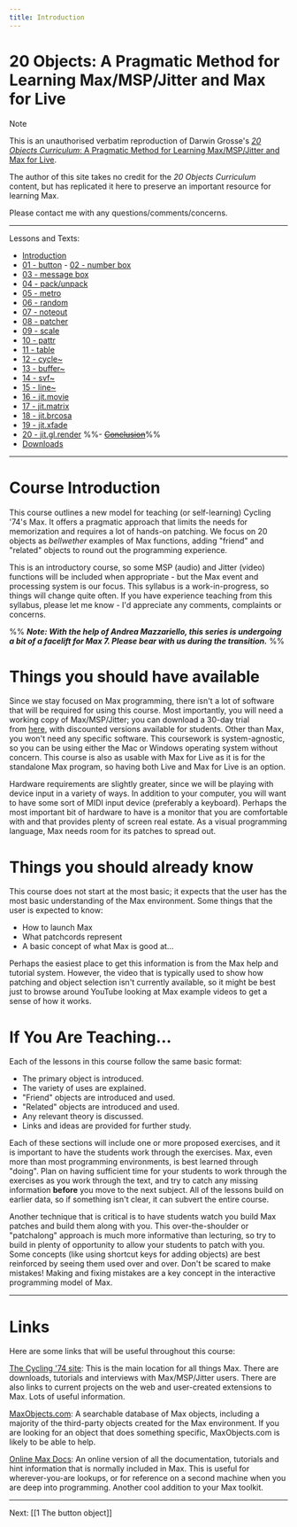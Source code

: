 ```yaml
---
title: Introduction
---
```


# 20 Objects: A Pragmatic Method for Learning Max/MSP/Jitter and Max for Live


> [!note]
> This is an unauthorised verbatim reproduction of Darwin Grosse's [*20 Objects Curriculum*: A Pragmatic Method for Learning Max/MSP/Jitter and Max for Live](http://20objects.com).
> 
> The author of this site takes no credit for the *20 Objects Curriculum* content, but has replicated it here to preserve an important resource for learning Max.
> 
> Please contact me with any questions/comments/concerns.

---

Lessons and Texts: 
- [Introduction](http://darwingrosse.com/20Objects/index.html)
- [01 - button](http://darwingrosse.com/20Objects/lesson01.html)
[](http://darwingrosse.com/20Objects/lesson01.html)- [](http://darwingrosse.com/20Objects/lesson01.html)[02 - number box](http://darwingrosse.com/20Objects/lesson02.html)
- [03 - message box](http://darwingrosse.com/20Objects/lesson03.html)
- [04 - pack/unpack](http://darwingrosse.com/20Objects/lesson04.html)
- [05 - metro](http://darwingrosse.com/20Objects/lesson05.html)
- [06 - random](http://darwingrosse.com/20Objects/lesson06.html)
- [07 - noteout](http://darwingrosse.com/20Objects/lesson07.html)
- [08 - patcher](http://darwingrosse.com/20Objects/lesson08.html)
- [09 - scale](http://darwingrosse.com/20Objects/lesson09.html)
- [10 - pattr](http://darwingrosse.com/20Objects/lesson10.html)
- [11 - table](http://darwingrosse.com/20Objects/lesson11.html)
- [12 - cycle~](http://darwingrosse.com/20Objects/lesson12.html)
- [13 - buffer~](http://darwingrosse.com/20Objects/lesson13.html)
- [14 - svf~](http://darwingrosse.com/20Objects/lesson14.html)
- [15 - line~](http://darwingrosse.com/20Objects/lesson15.html)
- [16 - jit.movie](http://darwingrosse.com/20Objects/lesson16.html)
- [17 - jit.matrix](http://darwingrosse.com/20Objects/lesson17.html)
- [18 - jit.brcosa](http://darwingrosse.com/20Objects/lesson18.html)
- [19 - jit.xfade](http://darwingrosse.com/20Objects/lesson19.html)
- [20 - jit.gl.render](http://darwingrosse.com/20Objects/lesson20.html)
%%- [~~Conclusion~~](http://darwingrosse.com/20Objects/lesson99.html)%%
- [Downloads](http://darwingrosse.com/20Objects/downloads.html)




---




# Course Introduction

This course outlines a new model for teaching (or self-learning) Cycling '74's Max. It offers a pragmatic approach that limits the needs for memorization and requires a lot of hands-on patching. We focus on 20 objects as _bellwether_ examples of Max functions, adding "friend" and "related" objects to round out the programming experience.

This is an introductory course, so some MSP (audio) and Jitter (video) functions will be included when appropriate - but the Max event and processing system is our focus. This syllabus is a work-in-progress, so things will change quite often. If you have experience teaching from this syllabus, please let me know - I'd appreciate any comments, complaints or concerns.

%%
**_Note: With the help of Andrea Mazzariello, this series is undergoing a bit of a facelift for Max 7. Please bear with us during the transition._**
%%
# Things you should have available

Since we stay focused on Max programming, there isn't a lot of software that will be required for using this course. Most importantly, you will need a working copy of Max/MSP/Jitter; you can download a 30-day trial from [here](https://cycling74.com/downloads), with discounted versions available for students. Other than Max, you won't need any specific software. This coursework is system-agnostic, so you can be using either the Mac or Windows operating system without concern. This course is also as usable with Max for Live as it is for the standalone Max program, so having both Live and Max for Live is an option.

Hardware requirements are slightly greater, since we will be playing with device input in a variety of ways. In addition to your computer, you will want to have some sort of MIDI input device (preferably a keyboard). Perhaps the most important bit of hardware to have is a monitor that you are comfortable with and that provides plenty of screen real estate. As a visual programming language, Max needs room for its patches to spread out.

# Things you should already know

This course does not start at the most basic; it expects that the user has the most basic understanding of the Max environment. Some things that the user is expected to know:

- How to launch Max
- What patchcords represent
- A basic concept of what Max is good at...

Perhaps the easiest place to get this information is from the Max help and tutorial system. However, the video that is typically used to show how patching and object selection isn't currently available, so it might be best just to browse around YouTube looking at Max example videos to get a sense of how it works.

# If You Are Teaching...

Each of the lessons in this course follow the same basic format:

- The primary object is introduced.
- The variety of uses are explained.
- "Friend" objects are introduced and used.
- "Related" objects are introduced and used.
- Any relevant theory is discussed.
- Links and ideas are provided for further study.

Each of these sections will include one or more proposed exercises, and it is important to have the students work through the exercises. Max, even more than most programming environments, is best learned through "doing". Plan on having sufficient time for your students to work through the exercises as you work through the text, and try to catch any missing information **before** you move to the next subject. All of the lessons build on earlier data, so if something isn't clear, it can subvert the entire course.

Another technique that is critical is to have students watch you build Max patches and build them along with you. This over-the-shoulder or "patchalong" approach is much more informative than lecturing, so try to build in plenty of opportunity to allow your students to patch with you. Some concepts (like using shortcut keys for adding objects) are best reinforced by seeing them used over and over. Don't be scared to make mistakes! Making and fixing mistakes are a key concept in the interactive programming model of Max.

---
# Links

Here are some links that will be useful throughout this course:

[The Cycling '74 site](http://www.cycling74.com/): This is the main location for all things Max. There are downloads, tutorials and interviews with Max/MSP/Jitter users. There are also links to current projects on the web and user-created extensions to Max. Lots of useful information.

[MaxObjects.com](http://www.maxobjects.com/): A searchable database of Max objects, including a majority of the third-party objects created for the Max environment. If you are looking for an object that does something specific, MaxObjects.com is likely to be able to help.

[Online Max Docs](https://docs.cycling74.com/latest): An online version of all the documentation, tutorials and hint information that is normally included in Max. This is useful for wherever-you-are lookups, or for reference on a second machine when you are deep into programming. Another cool addition to your Max toolkit.

---

Next: [[1 The button object]]